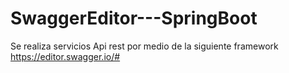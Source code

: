 # SwaggerEditor---SpringBoot
Se realiza servicios Api rest por medio de la siguiente framework https://editor.swagger.io/#
